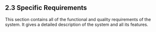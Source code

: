 ## 2.3 Specific Requirements

This section contains all of the functional and quality requirements of the system. It gives a detailed description of the system and all its features. 
